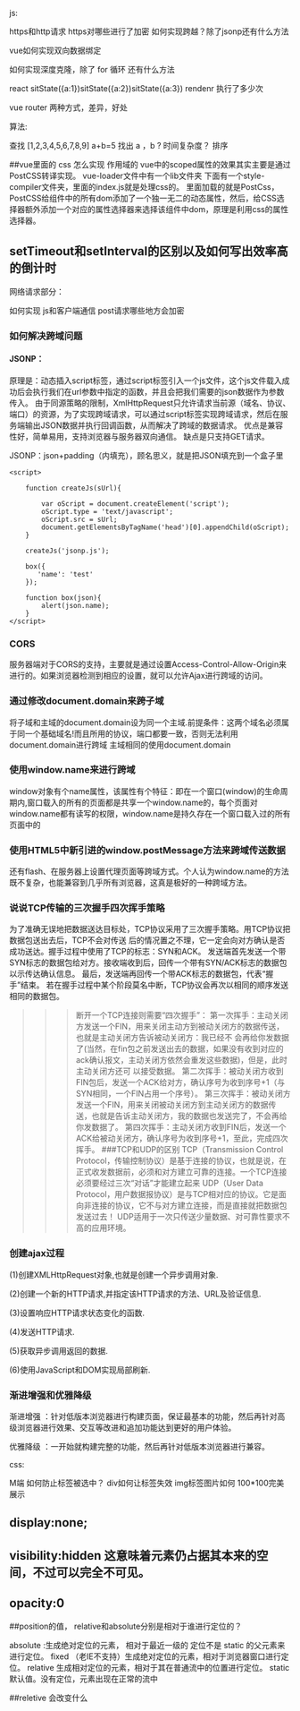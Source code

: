 js:


https和http请求
https对哪些进行了加密
如何实现跨越？除了jsonp还有什么方法

vue如何实现双向数据绑定


如何实现深度克隆，除了 for 循环 还有什么方法

react sitState({a:1})sitState({a:2})sitState({a:3}) rendenr 执行了多少次

vue router 两种方式，差异，好处 

算法:

  查找 [1,2,3,4,5,6,7,8,9] a+b=5 找出 a ，b ? 时间复杂度？
  排序 

##vue里面的 css 怎么实现 作用域的
vue中的scoped属性的效果其实主要是通过PostCSS转译实现。
vue-loader文件中有一个lib文件夹 下面有一个style-compiler文件夹，里面的index.js就是处理css的。
里面加载的就是PostCss，PostCSS给组件中的所有dom添加了一个独一无二的动态属性，然后，给CSS选择器额外添加一个对应的属性选择器来选择该组件中dom，原理是利用css的属性选择器。
## setTimeout和setInterval的区别以及如何写出效率高的倒计时

网络请求部分：

如何实现 js和客户端通信
post请求哪些地方会加密

### 如何解决跨域问题
#### JSONP：

原理是：动态插入script标签，通过script标签引入一个js文件，这个js文件载入成功后会执行我们在url参数中指定的函数，并且会把我们需要的json数据作为参数传入。
由于同源策略的限制，XmlHttpRequest只允许请求当前源（域名、协议、端口）的资源，为了实现跨域请求，可以通过script标签实现跨域请求，然后在服务端输出JSON数据并执行回调函数，从而解决了跨域的数据请求。
优点是兼容性好，简单易用，支持浏览器与服务器双向通信。
缺点是只支持GET请求。

JSONP：json+padding（内填充），顾名思义，就是把JSON填充到一个盒子里

```
<script>

    function createJs(sUrl){

        var oScript = document.createElement('script');
        oScript.type = 'text/javascript';
        oScript.src = sUrl;
        document.getElementsByTagName('head')[0].appendChild(oScript);
    }

    createJs('jsonp.js');

    box({
       'name': 'test'
    });

    function box(json){
        alert(json.name);
    }
</script>
```
### CORS
服务器端对于CORS的支持，主要就是通过设置Access-Control-Allow-Origin来进行的。如果浏览器检测到相应的设置，就可以允许Ajax进行跨域的访问。
### 通过修改document.domain来跨子域
将子域和主域的document.domain设为同一个主域.前提条件：这两个域名必须属于同一个基础域名!而且所用的协议，端口都要一致，否则无法利用document.domain进行跨域
主域相同的使用document.domain
### 使用window.name来进行跨域
window对象有个name属性，该属性有个特征：即在一个窗口(window)的生命周期内,窗口载入的所有的页面都是共享一个window.name的，每个页面对window.name都有读写的权限，window.name是持久存在一个窗口载入过的所有页面中的
### 使用HTML5中新引进的window.postMessage方法来跨域传送数据
还有flash、在服务器上设置代理页面等跨域方式。个人认为window.name的方法既不复杂，也能兼容到几乎所有浏览器，这真是极好的一种跨域方法。
### 说说TCP传输的三次握手四次挥手策略
为了准确无误地把数据送达目标处，TCP协议采用了三次握手策略。用TCP协议把数据包送出去后，TCP不会对传送    后的情况置之不理，它一定会向对方确认是否成功送达。握手过程中使用了TCP的标志：SYN和ACK。
发送端首先发送一个带SYN标志的数据包给对方。接收端收到后，回传一个带有SYN/ACK标志的数据包以示传达确认信息。
最后，发送端再回传一个带ACK标志的数据包，代表“握手”结束。
若在握手过程中某个阶段莫名中断，TCP协议会再次以相同的顺序发送相同的数据包。
>>> 断开一个TCP连接则需要“四次握手”：
第一次挥手：主动关闭方发送一个FIN，用来关闭主动方到被动关闭方的数据传送，也就是主动关闭方告诉被动关闭方：我已经不 会再给你发数据了(当然，在fin包之前发送出去的数据，如果没有收到对应的ack确认报文，主动关闭方依然会重发这些数据)，但是，此时主动关闭方还可 以接受数据。
第二次挥手：被动关闭方收到FIN包后，发送一个ACK给对方，确认序号为收到序号+1（与SYN相同，一个FIN占用一个序号）。
第三次挥手：被动关闭方发送一个FIN，用来关闭被动关闭方到主动关闭方的数据传送，也就是告诉主动关闭方，我的数据也发送完了，不会再给你发数据了。
第四次挥手：主动关闭方收到FIN后，发送一个ACK给被动关闭方，确认序号为收到序号+1，至此，完成四次挥手。
###TCP和UDP的区别
TCP（Transmission Control Protocol，传输控制协议）是基于连接的协议，也就是说，在正式收发数据前，必须和对方建立可靠的连接。一个TCP连接必须要经过三次“对话”才能建立起来
UDP（User Data Protocol，用户数据报协议）是与TCP相对应的协议。它是面向非连接的协议，它不与对方建立连接，而是直接就把数据包发送过去！
UDP适用于一次只传送少量数据、对可靠性要求不高的应用环境。
### 创建ajax过程
(1)创建XMLHttpRequest对象,也就是创建一个异步调用对象.

(2)创建一个新的HTTP请求,并指定该HTTP请求的方法、URL及验证信息.

(3)设置响应HTTP请求状态变化的函数.

(4)发送HTTP请求.

(5)获取异步调用返回的数据.

(6)使用JavaScript和DOM实现局部刷新.
### 渐进增强和优雅降级
渐进增强 ：针对低版本浏览器进行构建页面，保证最基本的功能，然后再针对高级浏览器进行效果、交互等改进和追加功能达到更好的用户体验。

优雅降级 ：一开始就构建完整的功能，然后再针对低版本浏览器进行兼容。


css:

M端 如何防止标签被选中？
div如何让标签失效
img标签图片如何 100*100完美展示
## display:none;
## visibility:hidden 这意味着元素仍占据其本来的空间，不过可以完全不可见。
## opacity:0

##position的值， relative和absolute分别是相对于谁进行定位的？


absolute :生成绝对定位的元素， 相对于最近一级的 定位不是 static 的父元素来进行定位。
fixed （老IE不支持）生成绝对定位的元素，相对于浏览器窗口进行定位。
relative 生成相对定位的元素，相对于其在普通流中的位置进行定位。
static  默认值。没有定位，元素出现在正常的流中

##reletive 会改变什么